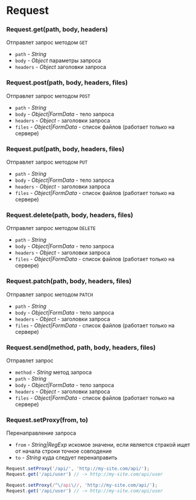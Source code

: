 # Request


### Request.get(path, body, headers)
Отправлет запрос методом `GET`
* `path` - *String* 
* `body` - *Object* параметры запроса
* `headers` - *Object* заголовки запроса


### Request.post(path, body, headers, files)
Отправлет запрос методом `POST`
* `path` - *String*
* `body` - *Object|FormData* - тело запроса
* `headers` - *Object* - заголовки запроса
* `files` - *Object|FormData* - список файлов (работает только на сервере)


### Request.put(path, body, headers, files)
Отправлет запрос методом `PUT`
* `path` - *String*
* `body` - *Object|FormData* - тело запроса
* `headers` - *Object* - заголовки запроса
* `files` - *Object|FormData* - список файлов (работает только на сервере)


### Request.delete(path, body, headers, files)
Отправлет запрос методом `DELETE`
* `path` - *String*
* `body` - *Object|FormData* - тело запроса
* `headers` - *Object* - заголовки запроса
* `files` - *Object|FormData* - список файлов (работает только на сервере)



### Request.patch(path, body, headers, files)
Отправлет запрос методом `PATCH`
* `path` - *String*
* `body` - *Object|FormData* - тело запроса
* `headers` - *Object* - заголовки запроса
* `files` - *Object|FormData* - список файлов (работает только на сервере)



### Request.send(method, path, body, headers, files)
Отправлет запрос
* `method` - *String* метод запроса
* `path` - *String*
* `body` - *Object|FormData* - тело запроса
* `headers` - *Object* - заголовки запроса
* `files` - *Object|FormData* - список файлов (работает только на сервере)


### Request.setProxy(from, to)
Перенаправление запроса 
* `from` - *String|RegExp* искомое значени, если является стракой ищет от начала строки точное совподение
* `to` - *String* куда следует перенаправить

```javascript
Request.setProxy('/api/', 'http://my-site.com/api/');
Request.get('/api/user') // -> http://my-site.com/api/user

Request.setProxy(/^\/api\//, 'http://my-site.com/api/');
Request.get('/api/user') // -> http://my-site.com/api/user
```

